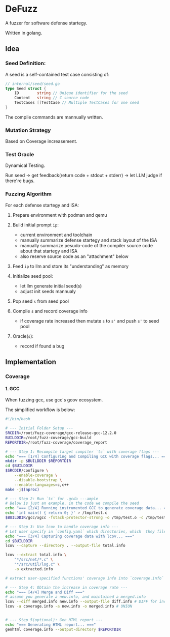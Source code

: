 # DeFuzz

A fuzzer for software defense startegy.

Written in golang.

## Idea

### Seed Definition:

A seed is a self-contained test case consisting of:

```go
// internal/seed/seed.go
type Seed struct {
	ID        string // Unique identifier for the seed
	Content   string // C source code
	TestCases []TestCase // Multiple TestCases for one seed
}
```

The compile commands are mannually written.

### Mutation Strategy

Based on Coverage increasement.

### Test Oracle

Dynamical Testing.

Run seed -> get feedback(return code + stdout + stderr) -> let LLM judge if there're bugs.

### Fuzzing Algorithm

For each defense startegy and ISA:

1. Prepare environment with podman and qemu

2. Build initial prompt `ip`:

   - current environment and toolchain
   - manually summarize defense startegy and stack layout of the ISA
   - manually summarize pesudo-code of the compiler source code about that startegy and ISA
   - also reserve source code as an "attachment" below

3. Feed `ip` to llm and store its "understanding" as memory
   <!-- if llm does't understand your demands, then how to fuzz with llm? -->

4. Initialize seed pool:

   - let llm generate initial seed(s)
   - adjust init seeds mannualy

5. Pop seed `s` from seed pool

6. Compile `s` and record coverage info

   - if coverage rate increased then mutate `s` to `s'` and push `s'` to seed pool

7. Oracle(`s`):
   - record if found a bug

## Implementation

### Coverage

#### 1. GCC

When fuzzing gcc, use gcc's gcov ecosystem.

The simplified workflow is below:

```bash
#!/bin/bash

# --- Initial Folder Setup ---
SRCDIR=/root/fuzz-coverage/gcc-release-gcc-12.2.0
BUILDDIR=/root/fuzz-coverage/gcc-build
REPORTDIR=/root/fuzz-coverage/coverage_report

# --- Step 1: Recompile target compiler `tc` with coverage flags ---
echo "=== [1/4] Configuring and Compiling GCC with coverage flags... ==="
mkdir -p $BUILDDIR $REPORTDIR
cd $BUILDDIR
$SRCDIR/configure \
    --enable-coverage \
    --disable-bootstrap \
    --enable-languages=c,c++
make -j$(nproc)

# --- Step 2: Run `tc` for .gcda ---ample
# Below is just an example, in the code we compile the seed
echo "=== [2/4] Running instrumented GCC to generate coverage data... ==="
echo 'int main() { return 0; }' > /tmp/test.c
$BUILDDIR/gcc/xgcc -fstack-protector-strong -o /tmp/test.o -c /tmp/test.c

# --- Step 3: Use lcov to handle coverage info ---
# Let user specify in `config.yaml` which directories, which  they files, and which functions they want to capture
echo "=== [3/4] Capturing coverage data with lcov... ==="
cd $BUILDDIR
lcov --capture --directory . --output-file total.info

lcov --extract total.info \
    "*/src/net/*.c" \
    "*/src/util/log.c" \
    -o extracted.info

# extract user-specified functions' coverage info into `coverage.info` in go code

# --- Step 4: Obtain the increase in coverage rate ---
echo "=== [4/4] Merge and Diff ==="
# assume you generate a new.info, and maintained a merged.info
lcov --diff merged.info new.info --output-file diff.info # DIFF for increasement
lcov -a coverage.info -a new.info -o merged.info # UNION


# --- Step 5(optional): Gen HTML report ---
echo "=== Generating HTML report... ==="
genhtml coverage.info --output-directory $REPORTDIR
```

<!-- ## Usage

DeFuzz is a command-line tool with multiple subcommands.

### `generate`

This command is used to generate the initial seed pool for a specific ISA and defense strategy.

**Usage:**

```bash
go run ./cmd/defuzz generate --isa <target-isa> --strategy <target-strategy> [flags]
```

**Flags:**

- `--isa`: (Required) Target ISA (e.g., `x86_64`).
- `--strategy`: (Required) Defense strategy (e.g., `stackguard`).
- `-o, --output`: Output directory for seeds (default: `initial_seeds`).
- `-c, --count`: Number of seeds to generate (default: `1`).

**Note:** Before running the generate command, ensure you have set up the fuzzing environment using the provided container script: `./scripts/build-container.sh`

### Seed Storage

The `initial_seeds/` directory stores all data related to a specific fuzzing target (a combination of ISA and defense strategy). This includes the LLM's cached understanding of the target and the individual seeds.

```
initial_seeds/<isa>/<defense_strategy>/
├── understanding.md
└── <id>/
    ├── source.c
    ├── Makefile
    └── run.sh
```

- **`<isa>`**: The target Instruction Set Architecture (e.g., `x86_64`).
- **`<defense_strategy>`**: The defense strategy being fuzzed (e.g., `stackguard`).
- **`understanding.md`**: A cached file containing the LLM's summary and understanding of the initial prompt. This is generated on the first run and reused to save time and API calls.
- **`<id>`**: A directory for each individual seed, containing:
  - **`source.c`**: The C source code for the seed
  - **`Makefile`**: Build instructions and compilation flags
  - **`run.sh`**: Execution script for testing the compiled binary

## Project Structure

The project is structured to separate different logical components of the fuzzer, following standard Go project layout conventions. This makes the codebase easier to understand, maintain, and test.

- **`cmd/defuzz/`**: This is the main entry point for the application. The `main.go` file in this directory is responsible for parsing command-line arguments, handling the different execution modes (`generate` and `fuzz`), and starting the appropriate process.

- **`internal/`**: This directory contains all the core logic of the fuzzer. As it's `internal`, this code is not meant to be imported by other external projects.

  - **`config/`**: Provides a generic way to load configurations (e.g., for the LLM) from YAML files stored in the `configs/` directory. It uses the Viper library to automatically find and parse files by name (e.g., `llm.yaml`) and includes robust error handling for malformed or missing files.
  - **`exec/`**: A low-level utility package that provides robust helper functions for executing external shell commands on the host system.
  - **`vm/`**: Manages the containerized execution environment. It handles creating, starting, and stopping the Podman container. It provides functions to run commands _inside_ the container (for compiling and executing seeds) by using the `exec` package to call `podman exec`.
  - **`llm/`**: Responsible for all interactions with the Large Language Model. It features a modular design with an `LLM` interface to support different providers. The `New()` factory function initializes the client (e.g., `DeepSeekClient`) based on `configs/llm.yaml`, allowing for easy extension and testing. Its duties include processing initial prompts, generating and mutating seeds, and analyzing feedback.
  - **`prompt/`**: Focuses on constructing the detailed initial prompts for the LLM, including environment details and defense strategy summaries.
  - **`seed_executor/`**: Executes a seed within the VM. It prepares the environment, runs the seed's command, and returns the result.
  - **`seed/`**: Defines the data structures for seeds and manages the seed pool (e.g., adding, saving, and loading seeds).
  - **`analysis/`**: Handles the analysis of fuzzing feedback. It will interpret the results of a seed execution to determine if a bug was found.
  - **`report/`**: Handles the saving of buggy seeds and their associated feedback as reports.
  - **`fuzz/`**: Contains the high-level orchestration logic. In `generate` mode, it coordinates `prompt`, `llm`, and `seed` to create the initial seed pool. In `fuzz` mode, it runs the main fuzzing loop, manages the bug count, and determines when to exit.

- **`pkg/`**: Intended for code that can be safely imported and used by external applications. It is currently empty but reserved for future use.

- **`configs/`**: A designated place for configuration files, such as settings for the LLM or different fuzzing targets.

- **`scripts/`**: For storing helper scripts, for instance, to automate builds, run tests, or set up environments.

- **`testdata/`**: Contains sample files and data required for running tests, such as example C/assembly source files.

## Work Flow

- 2025-01-23: Updated documentation to reflect unified seed structure (C + Makefile + run.sh) and removed deprecated seed type parameter.
- 2025-08-01: Updated seed plan to reflect the three seed types.
- 2025-07-31: Created plan for the report module.
- 2025-07-31: Reviewed and updated all module plans. -->
